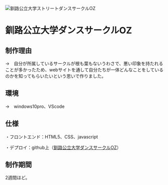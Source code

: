 ![釧路公立大学ストリートダンスサークルOZ](https://user-images.githubusercontent.com/79401069/140013258-23ca3df6-a560-477e-9a47-ef17b79a3d37.jpg)

# 釧路公立大学ダンスサークルOZ

## 制作理由
→　自分が所属しているサークルが根も葉もないうわさで、悪い印象を持たれることが多かったため、webサイトを通して自分たちが一体どんなことをしているのかを知ってもらいたいという思いで作りました。

## 環境
→　windows10pro、VScode

## 仕様
・フロントエンド：HTML5、CSS、javascript

・デプロイ：github上（[釧路公立大学ダンスサークルOZ](yoppei0818.github.io/oz_website/.)）

## 制作期間
2週間ほど。
